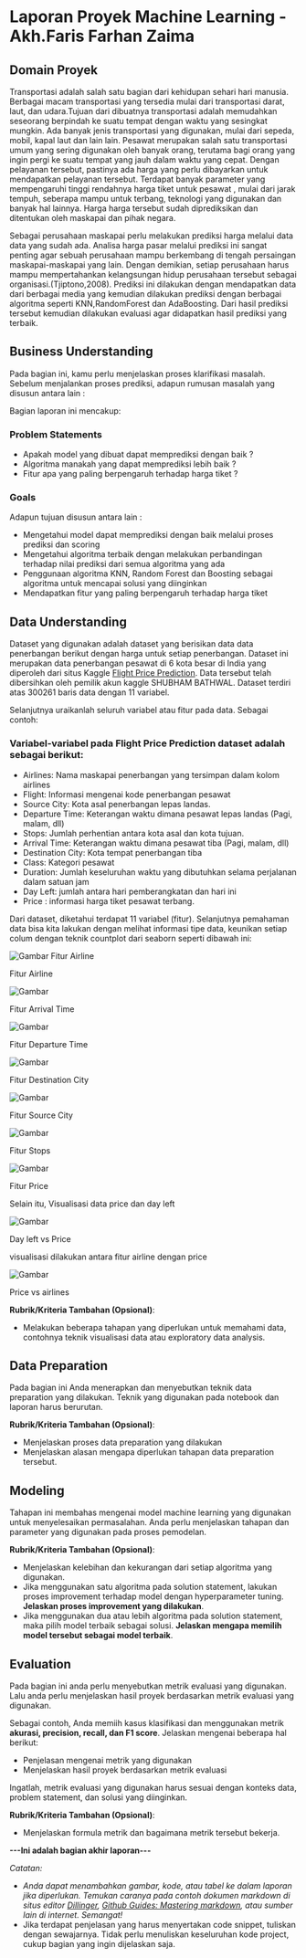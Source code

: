 # Laporan Proyek Machine Learning - Akh.Faris Farhan Zaima

## Domain Proyek

Transportasi adalah salah satu bagian dari kehidupan sehari hari manusia. Berbagai macam transportasi yang tersedia mulai dari transportasi darat, laut, dan udara.Tujuan dari dibuatnya transportasi adalah memudahkan seseorang berpindah ke suatu tempat dengan waktu yang sesingkat mungkin. Ada banyak jenis transportasi yang digunakan, mulai dari sepeda, mobil, kapal laut dan lain lain. Pesawat merupakan salah satu transportasi umum yang sering digunakan oleh banyak orang, terutama bagi orang yang ingin pergi ke suatu tempat yang jauh dalam waktu yang cepat. Dengan pelayanan tersebut, pastinya ada harga yang perlu dibayarkan untuk mendapatkan pelayanan tersebut. Terdapat banyak parameter yang mempengaruhi tinggi rendahnya harga tiket untuk pesawat , mulai dari jarak tempuh, seberapa mampu untuk terbang, teknologi yang digunakan dan banyak hal lainnya. Harga harga tersebut sudah diprediksikan dan ditentukan oleh maskapai dan pihak negara. 

Sebagai perusahaan maskapai perlu melakukan prediksi harga melalui data data yang sudah ada. Analisa harga pasar melalui prediksi ini sangat penting agar sebuah perusahaan mampu berkembang di tengah persaingan maskapai-maskapai yang lain. Dengan demikian, setiap perusahaan harus mampu mempertahankan kelangsungan hidup perusahaan tersebut sebagai organisasi.(Tjiptono,2008). Prediksi ini dilakukan dengan mendapatkan data dari berbagai media yang kemudian dilakukan prediksi dengan berbagai algoritma seperti KNN,RandomForest dan AdaBoosting. Dari hasil prediksi tersebut kemudian dilakukan evaluasi agar didapatkan hasil prediksi yang terbaik.


## Business Understanding

Pada bagian ini, kamu perlu menjelaskan proses klarifikasi masalah.
Sebelum menjalankan proses prediksi, adapun rumusan masalah yang disusun antara lain :

Bagian laporan ini mencakup:

### Problem Statements
- Apakah model yang dibuat dapat memprediksi dengan baik ?
- Algoritma manakah yang dapat memprediksi lebih baik ?
- Fitur apa yang paling berpengaruh terhadap harga tiket ?

### Goals
Adapun tujuan disusun antara lain :
- Mengetahui model dapat memprediksi dengan baik melalui proses prediksi dan scoring
- Mengetahui algoritma terbaik dengan melakukan perbandingan terhadap nilai prediksi dari semua algoritma yang ada
- Penggunaan algoritma KNN, Random Forest dan Boosting sebagai algoritma untuk mencapai solusi  yang diinginkan
- Mendapatkan fitur yang paling berpengaruh terhadap harga tiket

## Data Understanding

Dataset yang digunakan adalah dataset yang berisikan data data penerbangan berikut dengan harga untuk setiap penerbangan. Dataset ini merupakan data penerbangan pesawat di 6 kota besar di India yang diperoleh dari situs Kaggle [Flight Price Prediction](https://www.kaggle.com/datasets/shubhambathwal/flight-price-prediction). Data tersebut telah dibersihkan oleh pemilik akun kaggle SHUBHAM BATHWAL. Dataset terdiri atas 300261 baris data dengan 11 variabel. 

Selanjutnya uraikanlah seluruh variabel atau fitur pada data. Sebagai contoh:  

### Variabel-variabel pada Flight Price Prediction dataset adalah sebagai berikut:
- Airlines: Nama maskapai penerbangan yang tersimpan dalam kolom airlines
- Flight:  Informasi mengenai kode penerbangan pesawat
- Source City: Kota asal penerbangan lepas landas. 
- Departure Time: Keterangan waktu dimana pesawat lepas landas (Pagi, malam, dll)
- Stops:  Jumlah perhentian antara kota asal dan kota tujuan.
- Arrival Time: Keterangan waktu dimana pesawat tiba (Pagi, malam, dll)
- Destination City: Kota tempat penerbangan tiba
- Class: Kategori pesawat
- Duration: Jumlah keseluruhan waktu yang dibutuhkan selama perjalanan dalam satuan jam 
- Day Left: jumlah antara hari pemberangkatan dan hari ini
- Price : informasi harga tiket pesawat terbang.

Dari dataset, diketahui terdapat  11 variabel (fitur). Selanjutnya pemahaman data bisa kita lakukan dengan melihat informasi tipe data, keunikan setiap colum dengan teknik countplot dari seaborn seperti dibawah ini:

![Gambar Fitur Airline](https://github.com/akhfarisfz/MLTerapan_1/blob/cfc935685dfae2f8480395d0de8435ca66ccbe12/Airlines.png)

Fitur Airline

![Gambar](https://github.com/akhfarisfz/MLTerapan_1/blob/88bd95ae0fd2f0e77669579ad452a7266f0c2c72/Arrival%20Time.png)

Fitur Arrival Time

![Gambar](https://github.com/akhfarisfz/MLTerapan_1/blob/88bd95ae0fd2f0e77669579ad452a7266f0c2c72/Departure%20Time.png)

Fitur Departure Time

![Gambar](https://github.com/akhfarisfz/MLTerapan_1/blob/88bd95ae0fd2f0e77669579ad452a7266f0c2c72/Destination%20City.png)

Fitur Destination City

![Gambar](https://github.com/akhfarisfz/MLTerapan_1/blob/88bd95ae0fd2f0e77669579ad452a7266f0c2c72/Source%20City.png)

Fitur Source City

![Gambar](https://github.com/akhfarisfz/MLTerapan_1/blob/88bd95ae0fd2f0e77669579ad452a7266f0c2c72/Stops.png)

Fitur Stops

![Gambar](https://github.com/akhfarisfz/MLTerapan_1/blob/88bd95ae0fd2f0e77669579ad452a7266f0c2c72/Prive.png)

Fitur Price 

Selain itu, Visualisasi data price dan day left

![Gambar](https://github.com/akhfarisfz/MLTerapan_1/blob/88bd95ae0fd2f0e77669579ad452a7266f0c2c72/Day_left.png)

Day left vs Price

visualisasi dilakukan antara fitur airline dengan price

![Gambar](https://github.com/akhfarisfz/MLTerapan_1/blob/88bd95ae0fd2f0e77669579ad452a7266f0c2c72/price%20vs%20airline.png)

Price vs airlines




**Rubrik/Kriteria Tambahan (Opsional)**:
- Melakukan beberapa tahapan yang diperlukan untuk memahami data, contohnya teknik visualisasi data atau exploratory data analysis.

## Data Preparation
Pada bagian ini Anda menerapkan dan menyebutkan teknik data preparation yang dilakukan. Teknik yang digunakan pada notebook dan laporan harus berurutan.

**Rubrik/Kriteria Tambahan (Opsional)**: 
- Menjelaskan proses data preparation yang dilakukan
- Menjelaskan alasan mengapa diperlukan tahapan data preparation tersebut.

## Modeling
Tahapan ini membahas mengenai model machine learning yang digunakan untuk menyelesaikan permasalahan. Anda perlu menjelaskan tahapan dan parameter yang digunakan pada proses pemodelan.

**Rubrik/Kriteria Tambahan (Opsional)**: 
- Menjelaskan kelebihan dan kekurangan dari setiap algoritma yang digunakan.
- Jika menggunakan satu algoritma pada solution statement, lakukan proses improvement terhadap model dengan hyperparameter tuning. **Jelaskan proses improvement yang dilakukan**.
- Jika menggunakan dua atau lebih algoritma pada solution statement, maka pilih model terbaik sebagai solusi. **Jelaskan mengapa memilih model tersebut sebagai model terbaik**.

## Evaluation
Pada bagian ini anda perlu menyebutkan metrik evaluasi yang digunakan. Lalu anda perlu menjelaskan hasil proyek berdasarkan metrik evaluasi yang digunakan.

Sebagai contoh, Anda memiih kasus klasifikasi dan menggunakan metrik **akurasi, precision, recall, dan F1 score**. Jelaskan mengenai beberapa hal berikut:
- Penjelasan mengenai metrik yang digunakan
- Menjelaskan hasil proyek berdasarkan metrik evaluasi

Ingatlah, metrik evaluasi yang digunakan harus sesuai dengan konteks data, problem statement, dan solusi yang diinginkan.

**Rubrik/Kriteria Tambahan (Opsional)**: 
- Menjelaskan formula metrik dan bagaimana metrik tersebut bekerja.

**---Ini adalah bagian akhir laporan---**

_Catatan:_
- _Anda dapat menambahkan gambar, kode, atau tabel ke dalam laporan jika diperlukan. Temukan caranya pada contoh dokumen markdown di situs editor [Dillinger](https://dillinger.io/), [Github Guides: Mastering markdown](https://guides.github.com/features/mastering-markdown/), atau sumber lain di internet. Semangat!_
- Jika terdapat penjelasan yang harus menyertakan code snippet, tuliskan dengan sewajarnya. Tidak perlu menuliskan keseluruhan kode project, cukup bagian yang ingin dijelaskan saja.

